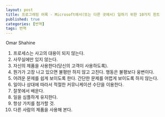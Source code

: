 ```yaml
---
layout: post
title: 프로그래밍 어록 - Microsoft에서(또는 다른 곳에서) 일하기 위한 10가지 힌트
published: true
categories: [번역]
tags: 번역
---
```

Omar Shahine  
  
1. 프로세스는 사고의 대용이 되지 않는다.
2. 사무실에만 있지 않는다.
3. 자신의 제품을 사용한다(당신의 고객이 사용하도록).
4. 뭔가가 고장 나고 있으면 불평만 하지 않고 고친다. 행동은 불평보다 웅변이다.
5. 어려운 문제를 쉽게 보이도록 한다. 간단한 문제를 어렵게 보이도록 하지 않는다.
6. 일이나 상대에 따라서 적절한 커뮤니케이션 수단을 이용한다.
7. 잘못에서 배운다.
8. 일을 심플하게 유지한다.
9. 항상 가치를 첨가할 것.
10. 다른 사람의 제품을 사용해 본다.